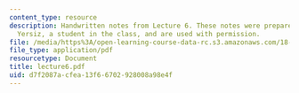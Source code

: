 ```yaml
---
content_type: resource
description: Handwritten notes from Lecture 6. These notes were prepared by Melike
  Yersiz, a student in the class, and are used with permission.
file: /media/https%3A/open-learning-course-data-rc.s3.amazonaws.com/18-075-advanced-calculus-for-engineers-fall-2004/d7f2087acfea13f66702928008a98e4f_lecture6.pdf
file_type: application/pdf
resourcetype: Document
title: lecture6.pdf
uid: d7f2087a-cfea-13f6-6702-928008a98e4f
---
```

